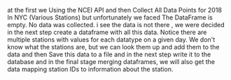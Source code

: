 at the first we Using the NCEI API and then Collect All Data Points for 2018 In NYC (Various Stations) but unfortunately we faced The DataFrame is empty. No data was collected. i see the data is not there , we were
decided in the next step create a dataframe with all this data. Notice there are multiple stations with values for each datatype on a given day. We don't know what the stations are, but we can look them up and add them to the data
and then Save this data to a file and in the next step  write it to the database and in the final stage merging dataframes, we will also get the data mapping station IDs to information about the station.
